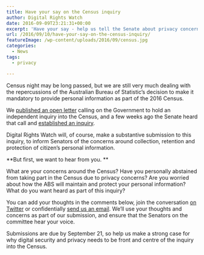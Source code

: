```yaml
---
title: Have your say on the Census inquiry
author: Digital Rights Watch
date: 2016-09-09T23:21:31+00:00
excerpt: 'Have your say - help us tell the Senate about privacy concerns in the Census'
url: /2016/09/10/have-your-say-on-the-census-inquiry/
featureImage: /wp-content/uploads/2016/09/census.jpg
categories:
  - News
tags:
  - privacy

---
```

Census night may be long passed, but we are still very much dealing with the repercussions of the Australian Bureau of Statistic&#8217;s decision to make it mandatory to provide personal information as part of the 2016 Census.

We [published an open letter][1] calling on the Government to hold an independent inquiry into the Census, and a few weeks ago the Senate heard that call and [established an inquiry][2].

Digital Rights Watch will, of course, make a substantive submission to this inquiry, to inform Senators of the concerns around collection, retention and protection of citizen&#8217;s personal information.

**But first, we want to hear from you. **

What are your concerns around the Census? Have you personally abstained from taking part in the Census due to privacy concerns? Are you worried about how the ABS will maintain and protect your personal information? What do you want heard as part of this inquiry?

You can add your thoughts in the comments below, join the conversation [on Twitter][3] or confidentially [send us an email][4]. We&#8217;ll use your thoughts and concerns as part of our submission, and ensure that the Senators on the committee hear your voice.

Submissions are due by September 21, so help us make a strong case for why digital security and privacy needs to be front and centre of the inquiry into the Census.

 [1]: http://digitalrightswatch.org.au/2016/08/12/open-letter-from-privacy-advocates-calls-for-inquiry-into-census-2016/
 [2]: http://www.aph.gov.au/Parliamentary_Business/Committees/Senate/Economics/2016Census/Terms_of_Reference
 [3]: https://twitter.com/DRWaus
 [4]: http://digitalrightswatch.org.au/contact/